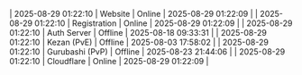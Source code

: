 | 2025-08-29 01:22:10 | Website | Online | 2025-08-29 01:22:09 |
| 2025-08-29 01:22:10 | Registration | Online | 2025-08-29 01:22:09 |
| 2025-08-29 01:22:10 | Auth Server | Offline | 2025-08-18 09:33:31 |
| 2025-08-29 01:22:10 | Kezan (PvE) | Offline | 2025-08-03 17:58:02 |
| 2025-08-29 01:22:10 | Gurubashi (PvP) | Offline | 2025-08-23 21:44:06 |
| 2025-08-29 01:22:10 | Cloudflare | Online | 2025-08-29 01:22:09 |

